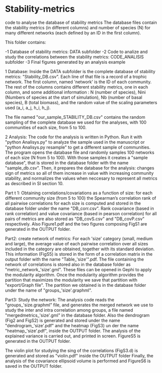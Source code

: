 # Stability-metrics
code to analyse the database of stability metrics
The database files contain the stability metrics (in different columns) and number of species (N) for many different networks (each defined by an ID in the first column).
 
 This folder contains:

 -1 Database of stability metrics: DATA subfolder 
 -2 Code to analize and study the correlations between the stability metrics: CODE_ANALISIS subfolder
 -3 Final figures generated by an analysis example
 
 1 Database:
Inside the DATA subfolder is the complete database of stability metrics: "Stability_DB.csv". 
Each line of that file is a record of a trophic network. The first column, named 'network' is the ID of each community. The rest of the columns contains different stability metrics, one in each column, and some additional information : N (number of species), Nini (Numbers of species at the start of simulation), Nb (number of basal species), B (total biomass), and the random value of the scaling parameters used (a_i, a_j, h_i, h_j).

The file named "our_sample_STABILITY_DB.csv" contains the random sampling of the complete database we used for the analyses, with 100 communities of each size, from 5 to 100.
 
 
 2 Analysis:
The code for the analysis is written in Python. Run it with "python Analisys.py" to analyze the sample used in the manuscript or "python Analisys.py resample" to get a different sample of communities.
The program opens the database file and randomly samples 100 networks of each size (N from 5 to 100). With those samples it creates a "sample database", that is stored in the database folder with the name "sample_db.csv". 
Then, it prepares the database for the analysis: changes sign of metrics so all of them increase in value with increasing community stability, and normalizes the values when neccesary to represent all metrics as described in SI section 10.

Part t 1: Obtaining correlations/covariations as a function of size: 
for each different community size (from 5 to 100) the Spearman’s correlation rank of all pairwise correlations for each size is computed and stored in the database folder under the name "DB_corr.csv". Rank covariance (based in rank correlation) and value covariance (based in pearson correlation) for all pairs of metrics are also stored as "DB_covS.csv" and "DB_covP.csv" respectively. Also Figure1.pdf and the two figures composing FigS1 are generated in the OUTPUT folder.

Part2: create network of metrics:
For each 'size' category (small, medium and large), the average value of each pairwise correlation over all sizes included in the category are obtained, together with its standard deviation. This information (FigS5) is stored in the form of a correlation matrix in the output folder with the name "Table_'size'".pdf. 
The file containing the network of correlations is stored also in the database folder as "metric_network_'size'.gml". These files can be opened in Gephi to apply the modularity algorithm. Once the modularity algorithm provides the partition that maximizes the modularity we save that partition with "export/Graph file". The partition we obtained is in the database folder under the name of "groups_'size'.graphml". 

Part3: Study the network:
The analysis code reads the "groups_'size.graphml" file, and generates the merged network we use to study the inter and intra correlation among groups, a file named "mergedmetrics_'size'.gml" in the database folder. 
Also the dendrogram (Fig2 and FigS2) is generated and stored under the name "dendrogram_'size'.pdf" and the heatmap (FigS3) un der the name "heatmap_'size'.pdf", inside the OUTPUT folder. 
The analysis of the explained variance is carried out, and printed in screen. FigureS5 is generated in the OUTPUT folder. 

The violin plot for studying the sing of the correlations (FigS3.d) is generated and stored as "violin.pdf" inside the OUTPUT folder 
Finally, the analysis of the covariance ellipsoid volume is performed and FigureS6 is saved in the OUTPUT folder.
